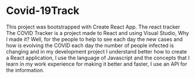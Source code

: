 # Covid-19Track

This project was bootstrapped with Create React App.
The react tracker
The COVID Tracker is a project made to React and using Visual Studio, Why I made it? Well, 
for the people to help to see each day the new cases and how is evolving the
COVID each day the number of people infected is changing and in my development project I understand better how to create a React application,
I use the language of Javascript and the concepts that I learn in my work experience for making it better and faster, I use an API for the information.
